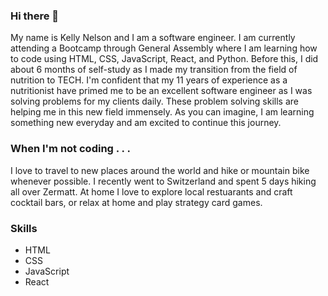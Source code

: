 ### Hi there 👋

My name is Kelly Nelson and I am a software engineer.  I am currently attending a Bootcamp through General Assembly where I am learning how to code using HTML, CSS, JavaScript, React, and Python.  Before this, I did about 6 months of self-study as I made my transition from the field of nutrition to TECH.  I'm confident that my 11 years of experience as a nutritionist have primed me to be an excellent software engineer as I was solving problems for my clients daily.  These problem solving skills are helping me in this new field immensely. As you can imagine, I am learning something new everyday and am excited to continue this journey.

### When I'm not coding . . .
I love to travel to new places around the world and hike or mountain bike whenever possible.  I recently went to Switzerland and spent 5 days hiking all over Zermatt.  At home I love to explore local restuarants and craft cocktail bars, or relax at home and play strategy card games.

### Skills 
- HTML
- CSS
- JavaScript
- React
